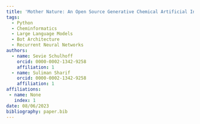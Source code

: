 ```yaml
---
title: 'Mother Nature: An Open Source Generative Chemical Artificial Intelligence ChatBot!'
tags:
  - Python
  - Cheminformatics
  - Large Language Models
  - Bot Architecture
  - Recurrent Neural Networks
authors:
  - name: Sevie Schulhoff
    orcid: 0000-0002-1342-9258
    affiliation: 1
  - name: Suliman Sharif
    orcid: 0000-0002-1342-9258
    affiliation: 1
affiliations:
 - name: None
   index: 1
date: 08/06/2023
bibliography: paper.bib
---
```

